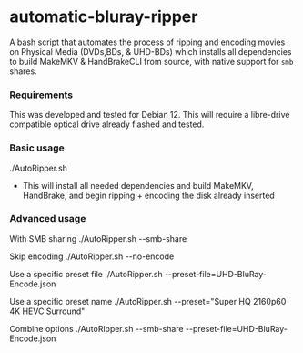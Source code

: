 # automatic-bluray-ripper
A bash script that automates the process of ripping and encoding movies on Physical Media (DVDs,BDs, & UHD-BDs) which installs all dependencies to build MakeMKV & HandBrakeCLI from source, with native support for `smb` shares. 

### Requirements
This was developed and tested for Debian 12. This will require a libre-drive compatible optical drive already flashed and tested.

### Basic usage
./AutoRipper.sh
- This will install all needed dependencies and build MakeMKV, HandBrake, and begin ripping + encoding the disk already inserted

### Advanced usage
With SMB sharing
./AutoRipper.sh --smb-share

Skip encoding
./AutoRipper.sh --no-encode

Use a specific preset file
./AutoRipper.sh --preset-file=UHD-BluRay-Encode.json

Use a specific preset name
./AutoRipper.sh --preset="Super HQ 2160p60 4K HEVC Surround"

Combine options
./AutoRipper.sh --smb-share --preset-file=UHD-BluRay-Encode.json